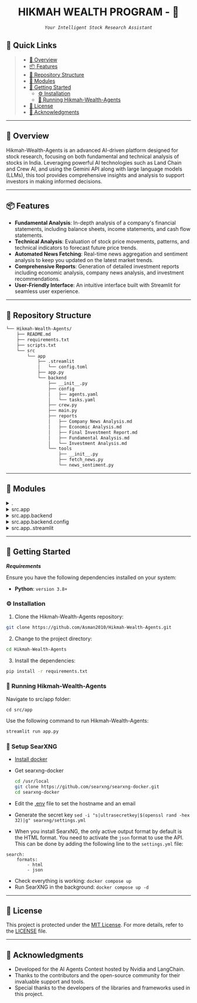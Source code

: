 <p align="center">
    <h1 align="center">HIKMAH WEALTH PROGRAM - 🤖</h1>
</p>
<p align="center">
    <em><code>Your Intelligent Stock Research Assistant</code></em>

## 🔗 Quick Links

> - [📍 Overview](#-overview)
> - [📦 Features](#-features)
> - [📂 Repository Structure](#-repository-structure)
> - [🧩 Modules](#-modules)
> - [🚀 Getting Started](#-getting-started)
>   - [⚙️ Installation](#️-installation)
>   - [🤖 Running Hikmah-Wealth-Agents](#-running-Hikmah-Wealth-Agents)
> - [📄 License](#-license)
> - [👏 Acknowledgments](#-acknowledgments)

---

## 📍 Overview

Hikmah-Wealth-Agents is an advanced AI-driven platform designed for stock research, focusing on both fundamental and technical analysis of stocks in India. Leveraging powerful AI technologies such as Land Chain and Crew AI, and using the Gemini API along with large language models (LLMs), this tool provides comprehensive insights and analysis to support investors in making informed decisions.

---

## 📦 Features

- **Fundamental Analysis**: In-depth analysis of a company's financial statements, including balance sheets, income statements, and cash flow statements.
- **Technical Analysis**: Evaluation of stock price movements, patterns, and technical indicators to forecast future price trends.
- **Automated News Fetching**: Real-time news aggregation and sentiment analysis to keep you updated on the latest market trends.
- **Comprehensive Reports**: Generation of detailed investment reports including economic analysis, company news analysis, and investment recommendations.
- **User-Friendly Interface**: An intuitive interface built with Streamlit for seamless user experience.

---

## 📂 Repository Structure

```sh
└── Hikmah-Wealth-Agents/
    ├── README.md
    ├── requirements.txt
    ├── scripts.txt
    └── src
        └── app
            ├── .streamlit
            │   └── config.toml
            ├── app.py
            └── backend
                ├── __init__.py
                ├── config
                │   ├── agents.yaml
                │   └── tasks.yaml
                ├── crew.py
                ├── main.py
                ├── reports
                │   ├── Company News Analysis.md
                │   ├── Economic Analysis.md
                │   ├── Final Investment Report.md
                │   ├── Fundamental Analysis.md
                │   └── Investment Analysis.md
                └── tools
                    ├── __init__.py
                    ├── fetch_news.py
                    └── news_sentiment.py
```

---

## 🧩 Modules

<details closed><summary>.</summary>

| File                                                                                                   | Summary                                                       |
| ---                                                                                                    | ---                                                           |
| [scripts.txt](https://github.com/Asman2010/Hikmah-Wealth-Agents.git/blob/master/scripts.txt)           | Contains script references for various automation tasks.      |
| [requirements.txt](https://github.com/Asman2010/Hikmah-Wealth-Agents.git/blob/master/requirements.txt) | Lists the Python dependencies required for the project.       |

</details>

<details closed><summary>src.app</summary>

| File                                                                                       | Summary                                      |
| ---                                                                                        | ---                                          |
| [app.py](https://github.com/Asman2010/Hikmah-Wealth-Agents.git/blob/master/src/app/app.py) | Main application file for the Streamlit app. |

</details>

<details closed><summary>src.app.backend</summary>

| File                                                                                                 | Summary                                                      |
| ---                                                                                                  | ---                                                          |
| [main.py](https://github.com/Asman2010/Hikmah-Wealth-Agents.git/blob/master/src/app/backend/main.py) | Entry point for the backend operations.                      |
| [crew.py](https://github.com/Asman2010/Hikmah-Wealth-Agents.git/blob/master/src/app/backend/crew.py) | Manages the Crew AI functionalities and integrations.        |

</details>

<details closed><summary>src.app.backend.config</summary>

| File                                                                                                                | Summary                                          |
| ---                                                                                                                 | ---                                              |
| [tasks.yaml](https://github.com/Asman2010/Hikmah-Wealth-Agents.git/blob/master/src/app/backend/config/tasks.yaml)   | Configuration for various analysis tasks.        |
| [agents.yaml](https://github.com/Asman2010/Hikmah-Wealth-Agents.git/blob/master/src/app/backend/config/agents.yaml) | Configuration for AI agents and their behaviors. |

</details>

<details closed><summary>src.app..streamlit</summary>

| File                                                                                                            | Summary                                |
| ---                                                                                                             | ---                                    |
| [config.toml](https://github.com/Asman2010/Hikmah-Wealth-Agents.git

/blob/master/src/app/.streamlit/config.toml) | Configuration file for Streamlit setup.|

</details>

---

## 🚀 Getting Started

***Requirements***

Ensure you have the following dependencies installed on your system:

* **Python**: `version 3.8+`

### ⚙️ Installation

1. Clone the Hikmah-Wealth-Agents repository:

```sh
git clone https://github.com/Asman2010/Hikmah-Wealth-Agents.git
```

2. Change to the project directory:

```sh
cd Hikmah-Wealth-Agents
```

3. Install the dependencies:

```sh
pip install -r requirements.txt
```

### 🤖 Running Hikmah-Wealth-Agents

Navigate to src/app folder:

```
cd src/app
```

Use the following command to run Hikmah-Wealth-Agents:

```sh
streamlit run app.py
```

### 🛜 Setup SearXNG

- [Install docker](https://docs.docker.com/install/ "https://docs.docker.com/install/")
- Get searxng-docker
    
    ```sh
    cd /usr/local
    git clone https://github.com/searxng/searxng-docker.git
    cd searxng-docker
    ```
    
- Edit the [.env](https://github.com/searxng/searxng-docker/blob/master/.env "https://github.com/searxng/searxng-docker/blob/master/.env") file to set the hostname and an email
- Generate the secret key `sed -i "s|ultrasecretkey|$(openssl rand -hex 32)|g" searxng/settings.yml`
- When you install SearxNG, the only active output format by default is the HTML format. You need to activate the `json` format to use the API. This can be done by adding the following line to the `settings.yml` file:

```
search:   
	formats:      
		- html       
		- json
```
- Check everything is working: `docker compose up`
- Run SearXNG in the background: `docker compose up -d`

---

## 📄 License

This project is protected under the [MIT License](https://choosealicense.com/licenses/mit/). For more details, refer to the [LICENSE](https://github.com/Asman2010/Hikmah-Wealth-Agents/blob/main/LICENSE) file.

---

## 👏 Acknowledgments

- Developed for the AI Agents Contest hosted by Nvidia and LangChain.
- Thanks to the contributors and the open-source community for their invaluable support and tools.
- Special thanks to the developers of the libraries and frameworks used in this project.
